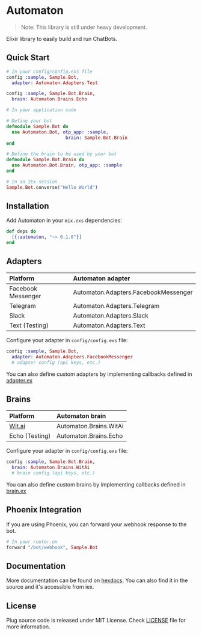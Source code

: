 # Automaton

> Note: This library is still under heavy development.

Elixir library to easily build and run ChatBots.

## Quick Start

```elixir
# In your config/config.exs file
config :sample, Sample.Bot,
  adapter: Automaton.Adapters.Test

config :sample, Sample.Bot.Brain,
  brain: Automaton.Brains.Echo

# In your application code

# Define your bot
defmodule Sample.Bot do
  use Automaton.Bot, otp_app: :sample,
                      brain: Sample.Bot.Brain
end

# Define the brain to be used by your bot
defmodule Sample.Bot.Brain do
  use Automaton.Bot.Brain, otp_app: :sample
end

# In an IEx session
Sample.Bot.converse("Hello World")
```

## Installation

Add Automaton in your `mix.exs` dependencies:

  ```elixir
  def deps do
    [{:automaton, "~> 0.1.0"}]
  end
  ```

## Adapters

Platform          | Automaton adapter
:-----------------| :------------------------
Facebook Messenger| Automaton.Adapters.FacebookMessenger
Telegram          | Automaton.Adapters.Telegram
Slack             | Automaton.Adapters.Slack
Text (Testing)    | Automaton.Adapters.Text

Configure your adapter in `config/config.exs` file:

```elixir
config :sample, Sample.Bot,
  adapter: Automaton.Adapters.FacebookMessenger
  # adapter config (api keys, etc.)
```

You can also define custom adapters by implementing callbacks defined in
[adapter.ex](https://github.com/flexnode/automaton/blob/master/lib/automaton/adapter.ex)

## Brains

Platform                | Automaton brain
:-----------------------| :------------------------
[Wit.ai](http://wit.ai) | Automaton.Brains.WitAi
Echo (Testing)          | Automaton.Brains.Echo

Configure your adapter in `config/config.exs` file:

```elixir
config :sample, Sample.Bot.Brain,
  brain: Automaton.Brains.WitAi
  # brain config (api keys, etc.)
```

You can also define custom brains by implementing callbacks defined in
[brain.ex](https://github.com/flexnode/automaton/blob/master/lib/automaton/bot/brain.ex)

## Phoenix Integration

If you are using Phoenix, you can forward your webhook response to the bot.

```elixir
# In your router.ex
forward "/bot/webhook", Sample.Bot
```

## Documentation

More documentation can be found on [hexdocs](https://hex.pm/automaton). You can also find it in the source and it's accessible from iex.

## License

Plug source code is released under MIT License.
Check [LICENSE](https://github.com/flexnode/automaton/blob/master/LICENSE.md) file for more information.